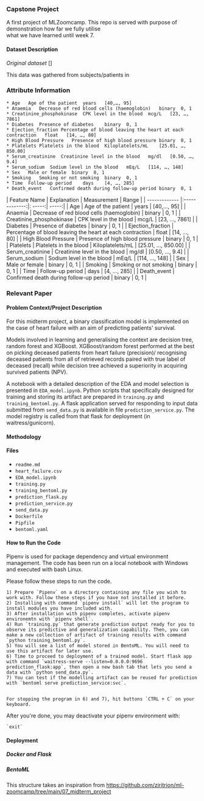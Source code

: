### Capstone Project 

A first project of MLZoomcamp. This repo is served with purpose of demonstration how far we fully utilise  
what we have learned until week 7.


#### Dataset Description

*Original dataset* []

This data was gathered from subjects/patients in 

### Attribute Information

```
* Age	Age of the patient	years	[40,…, 95]
* Anaemia	Decrease of red blood cells (haemoglobin) 	binary	0, 1
* Creatinine_phosphokinase	CPK level in the blood	mcg/L	[23, …, 7861]
* Diabetes	Presence of diabetes	binary	0, 1
* Ejection_fraction	Percentage of blood leaving the heart at each contraction	float	[14, …, 80]
* High Blood Pressure	Presence of high blood pressure	binary	0, 1
* Platelets	Platelets in the blood	Kiloplatelets/mL	[25.01, …, 850.00]
* Serum_creatinine	Creatinine level in the blood	mg/dl	[0.50, …, 9.4]
* Serum_sodium	Sodium level in the blood	mEq/L	[114, …, 148]
* Sex	Male or female 	binary	0, 1
* Smoking	Smoking or not smoking	binary	0, 1
* Time	Follow-up period	days	[4, …, 285]
* Death_event	Confirmed death during follow-up period	binary	0, 1
```
| Feature Name        | Explanation           | Measurement  |  Range  |
| ------------- |:-------------:|: -----:|  -----:| 
| Age      | Age of the patient | years |  [40,…, 95]  |
| Anaemia      | Decrease of red blood cells (haemoglobin) |  binary |  0, 1  |
| Creatinine_phosphokinase | CPK level in the blood |   mcg/L | [23, …, 7861] |
|  Diabetes	 | Presence of diabetes |	binary |	0, 1 |
| Ejection_fraction | 	Percentage of blood leaving the heart at each contraction | 	float	| [14, …, 80] | 
| High Blood Pressure | 	Presence of high blood pressure | 	binary	| 0, 1 | 
| Platelets | 	Platelets in the blood | 	Kiloplatelets/mL	| [25.01, …, 850.00] | 
| Serum_creatinine | 	Creatinine level in the blood | 	mg/dl	| [0.50, …, 9.4] | 
| Serum_sodium |	Sodium level in the blood |	mEq/L |	[114, …, 148] |
| Sex |	Male or female | 	binary |	0, 1 |
| Smoking |	Smoking or not smoking |	binary |	0, 1 |
| Time |	Follow-up period |	days |	[4, …, 285] |
| Death_event |	Confirmed death during follow-up period |	binary |	0, 1 |



### Relevant Paper


#### Problem Context/Project Description

For this midterm project, a binary classification model is implemented on the case of heart failure with an aim of predicting patients' survival.

Models involved in learning and generalising the context are decision tree, random forest and XGBoost. XGBoost/random forest performed at the best on picking deceased patients from heart failure (precision)/ recognising deceased patients from all of retrieved records paired with true label of deceased (recall) while decision tree achieved a superiority in acquiring survived patients (NPV). 

A notebook with a detailed description of the EDA and model selection is presented in `EDA_model.ipynb`. Python scripts that specifically designed for training and storing its artifact are prepared in `training.py` and `training_bentoml.py`. A flask application served for responding to input data submitted from `send_data.py` is available in file `prediction_service.py`. The model registry is called from that flask for deployment (in waitress/gunicorn).


#### Methodology


#### Files

- `readme.md`
- `heart_failure.csv`
- `EDA_model.ipynb`
- `training.py`
- `training_bentoml.py`
- `prediction_flask.py`
- `prediction_service.py`
- `send_data.py`
- `Dockerfile`
- `Pipfile`
- `bentoml.yaml`



#### How to Run the Code

Pipenv is used for package dependency and virtual environment management. The code has been run on a local notebook with Windows and executed with bash Linux.

Please follow these steps to run the code.

    1) Prepare `Pipenv` on a directory containing any file you wish to work with. Follow these steps if you have not installed it before.
    2) Installing with command `pipenv install` will let the program to install modules you have included with.
    3) After installation with pipenv completes, activate pipenv environemtn with `pipenv shell`.
    4) Run `training.py` that generate prediction output ready for you to observe its predictive and generalization capability. Then, you can make a new collection of artifact of training results with command `python training_bentoml.py`.
    5) You will see a list of model stored in BentoML. You will need to use this artifact for later use. 
    6) Time to proceed to deployment of a trained model. Start flask app with command `waitress-serve --listen=0.0.0.0:9696 prediction_flask:app`, then open a new bash tab that lets you send a data with `python send_data.py`.
    7) You can test if the modelling artifact can be reused for prediction with `bentoml serve prediction_service:svc`.
    

    For stopping the program in 6) and 7), hit buttons `CTRL + C` on your keyboard.

After you're done, you may deactivate your pipenv environment with:

    `exit`




#### Deployment

##### Docker and Flask

##### BentoML


This structure takes an inspiration from 
https://github.com/ziritrion/ml-zoomcamp/tree/main/07_midterm_project